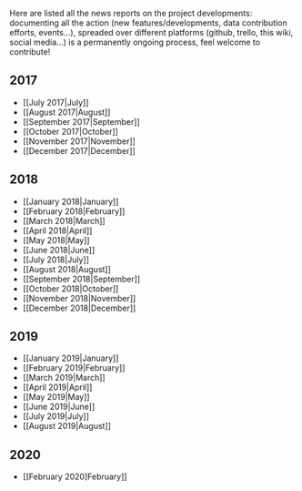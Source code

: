 <!-- LANG:EN, title="News"-->
Here are listed all the news reports on the project developments: documenting all the action (new features/developments, data contribution efforts, events...), spreaded over different platforms (github, trello, this wiki, social media...) is a permanently ongoing process, feel welcome to contribute!
## 2017
* [[July 2017|July]]
* [[August 2017|August]]
* [[September 2017|September]]
* [[October 2017|October]]
* [[November 2017|November]]
* [[December 2017|December]]

## 2018
* [[January 2018|January]]
* [[February 2018|February]]
* [[March 2018|March]]
* [[April 2018|April]]
* [[May 2018|May]]
* [[June 2018|June]]
* [[July 2018|July]]
* [[August 2018|August]]
* [[September 2018|September]]
* [[October 2018|October]]
* [[November 2018|November]]
* [[December 2018|December]]

## 2019
* [[January 2019|January]]
* [[February 2019|February]]
* [[March 2019|March]]
* [[April 2019|April]]
* [[May 2019|May]]
* [[June 2019|June]]
* [[July 2019|July]]
* [[August 2019|August]]

## 2020
* [[February 2020]February]]